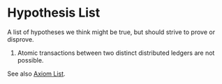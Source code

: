 # Hypothesis List

A list of hypotheses we think might be true, but should strive to prove or disprove.

1. Atomic transactions between two distinct distributed ledgers are not possible.

See also [Axiom List](./axiom-list.md).
